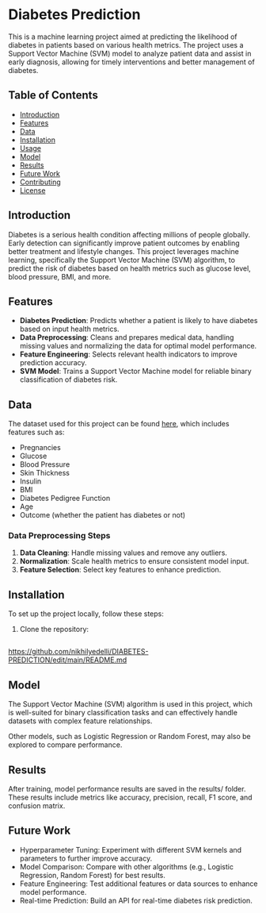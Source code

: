 # Diabetes Prediction

This is a machine learning project aimed at predicting the likelihood of diabetes in patients based on various health metrics. The project uses a Support Vector Machine (SVM) model to analyze patient data and assist in early diagnosis, allowing for timely interventions and better management of diabetes.

## Table of Contents

- [Introduction](#introduction)
- [Features](#features)
- [Data](#data)
- [Installation](#installation)
- [Usage](#usage)
- [Model](#model)
- [Results](#results)
- [Future Work](#future-work)
- [Contributing](#contributing)
- [License](#license)

## Introduction

Diabetes is a serious health condition affecting millions of people globally. Early detection can significantly improve patient outcomes by enabling better treatment and lifestyle changes. This project leverages machine learning, specifically the Support Vector Machine (SVM) algorithm, to predict the risk of diabetes based on health metrics such as glucose level, blood pressure, BMI, and more.

## Features

- **Diabetes Prediction**: Predicts whether a patient is likely to have diabetes based on input health metrics.
- **Data Preprocessing**: Cleans and prepares medical data, handling missing values and normalizing the data for optimal model performance.
- **Feature Engineering**: Selects relevant health indicators to improve prediction accuracy.
- **SVM Model**: Trains a Support Vector Machine model for reliable binary classification of diabetes risk.

## Data

The dataset used for this project can be found [here](https://www.kaggle.com/datasets/uciml/pima-indians-diabetes-database), which includes features such as:

- Pregnancies
- Glucose
- Blood Pressure
- Skin Thickness
- Insulin
- BMI
- Diabetes Pedigree Function
- Age
- Outcome (whether the patient has diabetes or not)

### Data Preprocessing Steps

1. **Data Cleaning**: Handle missing values and remove any outliers.
2. **Normalization**: Scale health metrics to ensure consistent model input.
3. **Feature Selection**: Select key features to enhance prediction.

## Installation

To set up the project locally, follow these steps:

1. Clone the repository:
   ```bash
 https://github.com/nikhilyedelli/DIABETES-PREDICTION/edit/main/README.md

##  Model
The Support Vector Machine (SVM) algorithm is used in this project, which is well-suited for binary classification tasks and can effectively handle datasets with complex feature relationships.

Other models, such as Logistic Regression or Random Forest, may also be explored to compare performance.

## Results
After training, model performance results are saved in the results/ folder. These results include metrics like accuracy, precision, recall, F1 score, and confusion matrix.

## Future Work
- Hyperparameter Tuning: Experiment with different SVM kernels and parameters to further improve accuracy.
- Model Comparison: Compare with other algorithms (e.g., Logistic Regression, Random Forest) for best results.
- Feature Engineering: Test additional features or data sources to enhance model performance.
- Real-time Prediction: Build an API for real-time diabetes risk prediction.
